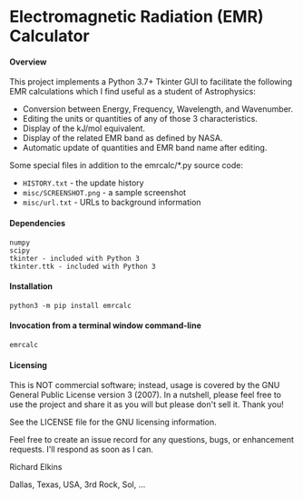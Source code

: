 Electromagnetic Radiation (EMR) Calculator
==========================================

#### Overview

This project implements a Python 3.7+ Tkinter GUI to facilitate the following EMR calculations which I find useful as a student of Astrophysics:
- Conversion between Energy, Frequency, Wavelength, and Wavenumber.
- Editing the units or quantities of any of those 3 characteristics.
- Display of the kJ/mol equivalent.
- Display of the related EMR band as defined by NASA.
- Automatic update of quantities and EMR band name after editing.

Some special files in addition to the emrcalc/*.py source code:
- ```HISTORY.txt``` - the update history
- ```misc/SCREENSHOT.png``` - a sample screenshot
- ```misc/url.txt``` - URLs to background information

#### Dependencies

```
numpy
scipy
tkinter - included with Python 3
tkinter.ttk - included with Python 3
```

#### Installation

```
python3 -m pip install emrcalc
```

#### Invocation from a terminal window command-line

```
emrcalc
```

#### Licensing

This is NOT commercial software; instead, usage is covered by the GNU General Public License version 3 (2007). In a nutshell, please feel free to use the project and share it as you will but please don't sell it. Thank you!

See the LICENSE file for the GNU licensing information.

Feel free to create an issue record for any questions, bugs, or enhancement requests. I'll respond as soon as I can.

Richard Elkins

Dallas, Texas, USA, 3rd Rock, Sol, ...
